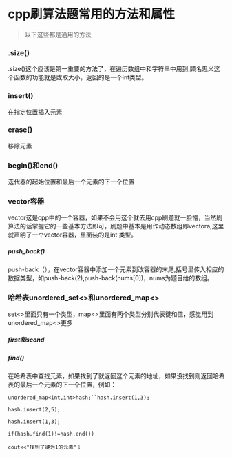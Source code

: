# cpp刷算法题常用的方法和属性

> 以下这些都是通用的方法

### .size()

.size()这个应该是第一重要的方法了，在遍历数组中和字符串中用到,顾名思义这个函数的功能就是或取大小，返回的是一个int类型。

### insert()

在指定位置插入元素

### erase()

移除元素

### begin()和end()

迭代器的起始位置和最后一个元素的下一个位置

> 

### vector容器

vector这是cpp中的一个容器，如果不会用这个就去用cpp刷题就一脸懵，当然刷算法的话掌握它的一些基本方法即可，刷题中基本是用作动态数组即vector<int>a;这里就声明了一个vector容器，里面装的是int 类型。

##### push_back()

push-back（），在vector容器中添加一个元素到改容器的末尾,括号里传入相应的数据类型，如push-back(2),push-back(nums[0])，nums为题目给的数组。

### 哈希表unordered_set<>和unordered_map<>

set<>里面只有一个类型，map<>里面有两个类型分别代表键和值，感觉用到unordered_map<>更多

##### first和scond

##### find()

在哈希表中查找元素，如果找到了就返回这个元素的地址，如果没找到则返回哈希表的最后一个元素的下一个位置，例如：

`unordered_map<int,int>hash;``hash.insert(1,3);`

`hash.insert(2,5);`

`hash.insert(1,3);`

`if(hash.find(1)!=hash.end())`

`cout<<"找到了键为1的元素"；`







